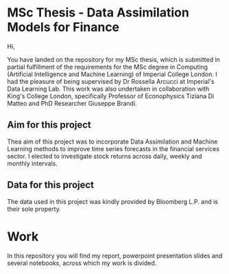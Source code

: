 # MSc Thesis - Data Assimilation Models for Finance 
Hi,

You have landed on the repository for my MSc thesis, which is submitted in partial fulfillment of the requirements for the MSc degree in Computing (Artificial Intelligence and Machine Learning) of Imperial College London. I had the pleasure of being supervised by Dr Rossella Arcucci at Imperial's Data Learning Lab. This work was also undertaken in collaboration with King's College London, specifically Professor of Econophysics Tiziana Di Matteo and PhD Researcher Giuseppe Brandi. 

## Aim for this project 

Thea aim of this project was to incorporate Data Assimilation and Machine Learning methods to improve time series forecasts in the financial services sector. I elected to investigate stock returns across daily, weekly and monthly intervals.

## Data for this project

The data used in this project was kindly provided by Bloomberg L.P. and is their sole property.

# Work
In this repository you will find my report, powerpoint presentation slides and several notebooks, across which my work is divided.
